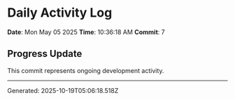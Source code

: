 # Daily Activity Log

**Date**: Mon May 05 2025
**Time**: 10:36:18 AM
**Commit**: 7

## Progress Update

This commit represents ongoing development activity.

---
Generated: 2025-10-19T05:06:18.518Z
